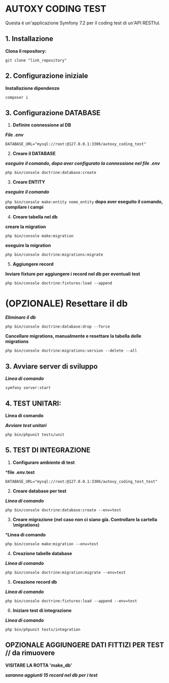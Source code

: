 # AUTOXY CODING TEST

Questa è un'applicazione Symfony 7.2 per il coding test di un'API RESTful.

## 1. Installazione 
 
**Clona il repository:**

`git clone "link_repository"`

## 2. Configurazione iniziale

**Installazione dipendenze**

`composer i`

## 3. Configurazione DATABASE

1.  **Definire connessione al DB**

***File .env***

`DATABASE_URL="mysql://root:@127.0.0.1:3306/autoxy_coding_test"`

2.  **Creare il DATABASE**

***eseguire il comando, dopo aver configurato la connessione nel file .env***

`php bin/console doctrine:database:create`

3. **Creare ENTITY**

***eseguire il comando***

`php bin/console make:entity nome_entity`
**dopo aver eseguito il comando, compilare i campi**

4. **Creare tabella nel db**

**creare la migration**

`php bin/console make:migration`

**eseguire la migration**

`php bin/console doctrine:migrations:migrate`

5. **Aggiungere record**

**Inviare fixture per aggiungere i record nel db per eventuali test**

`php bin/console doctrine:fixtures:load --append`

# (OPZIONALE) Resettare il db

***Eliminare il db***

`php bin/console doctrine:database:drop --force`

**Cancellare migrations, manualmente e resettare la tabella delle migrations**

`php bin/console doctrine:migrations:version --delete --all`

## 3. Avviare server di sviluppo

***Linea di comando***

`symfony server:start`

## 4. TEST UNITARI:

**Linea di comando**

***Avviare test unitari***

`php bin/phpunit tests/unit`

## 5. TEST DI INTEGRAZIONE

1. **Configurare ambiente di test**

***file .env.test**

`DATABASE_URL="mysql://root:@127.0.0.1:3306/autoxy_coding_test_test"`

2. **Creare database per test**

***Linea di comando***

`php bin/console doctrine:database:create --env=test`

3. **Creare migrazione (nel caso non ci siano già. Controllare la cartella \migrations)**

***Linea di comando**

`php bin/console make:migration --env=test`

4. **Creazione tabelle database**

***Linea di comando***

`php bin/console doctrine:migration:migrate --env=test`

5. **Creazione record db**

***Linea di comando***

`php bin/console doctrine:fixtures:load --append --env=test`

6. **Iniziare test di integrazione**

***Linea di comando***

`php bin/phpunit tests/integration`

## OPZIONALE AGGIUNGERE DATI FITTIZI PER TEST // da rimuovere

**VISITARE LA ROTTA 'make_db'**

***saranno aggiunti 15 record nel db per i test***